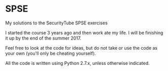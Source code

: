 # SPSE
My solutions to the SecurityTube SPSE exercises

I started the course 3 years ago and then work ate my life.  I will be finishing it up by the end of the summer 2017.

Feel free to look at the code for ideas, but do not take or use the code as your own (you'll only be cheating yourself).

All the code is written using Python 2.7.x, unless otherwise indicated.
